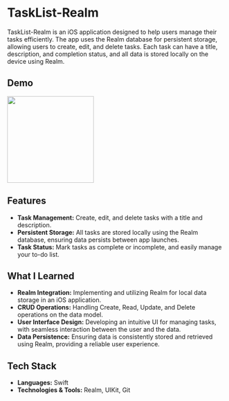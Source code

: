 # TaskList-Realm

TaskList-Realm is an iOS application designed to help users manage their tasks efficiently. 
The app uses the Realm database for persistent storage, allowing users to create, edit, and delete tasks. Each task can have a title, description, and completion status, and all data is stored locally on the device using Realm.

## Demo

<img src="https://github.com/user-attachments/assets/3d0d5067-a47b-40f9-b293-a1406990f314" width="200"/>

## Features

- **Task Management:** Create, edit, and delete tasks with a title and description.
- **Persistent Storage:** All tasks are stored locally using the Realm database, ensuring data persists between app launches.
- **Task Status:** Mark tasks as complete or incomplete, and easily manage your to-do list.

## What I Learned

- **Realm Integration:** Implementing and utilizing Realm for local data storage in an iOS application.
- **CRUD Operations:** Handling Create, Read, Update, and Delete operations on the data model.
- **User Interface Design:** Developing an intuitive UI for managing tasks, with seamless interaction between the user and the data.
- **Data Persistence:** Ensuring data is consistently stored and retrieved using Realm, providing a reliable user experience.

## Tech Stack

- **Languages:** Swift
- **Technologies & Tools:** Realm, UIKit, Git
